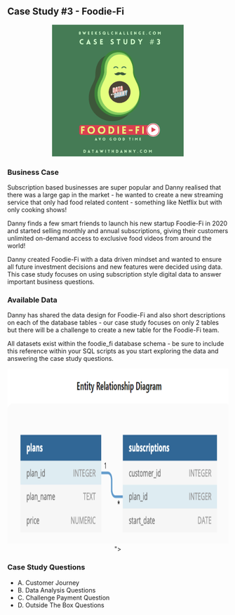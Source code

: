 ##  Case Study #3 - Foodie-Fi

 <p align="center">
  <img width="300" height="300" src="https://github.com/amanda-nascimentobarbosa/8_week_sql_challenge/blob/9bf27e76c165beffcd8f16c4042a3a9388a20029/Foodie-Fi/images/week_3.1.png">
</p>
 
<h3>Business Case</h3>
  
Subscription based businesses are super popular and Danny realised that there was a large gap in the market - he wanted to create a new streaming service that only had food related content - something like Netflix but with only cooking shows!

Danny finds a few smart friends to launch his new startup Foodie-Fi in 2020 and started selling monthly and annual subscriptions, giving their customers unlimited on-demand access to exclusive food videos from around the world!

Danny created Foodie-Fi with a data driven mindset and wanted to ensure all future investment decisions and new features were decided using data. This case study focuses on using subscription style digital data to answer important business questions.

<h3>Available Data</h3>

Danny has shared the data design for Foodie-Fi and also short descriptions on each of the database tables - our case study focuses on only 2 tables but there will be a challenge to create a new table for the Foodie-Fi team.

All datasets exist within the foodie_fi database schema - be sure to include this reference within your SQL scripts as you start exploring the data and answering the case study questions.

<p align="center">
  <img width="750" height="400" src="https://github.com/amanda-nascimentobarbosa/8_week_sql_challenge/blob/9bf27e76c165beffcd8f16c4042a3a9388a20029/Foodie-Fi/images/week_3.2.png">
">
</p>

<h3>Case Study Questions</h3>
  
* A. Customer Journey
* B. Data Analysis Questions
* C. Challenge Payment Question
* D. Outside The Box Questions


